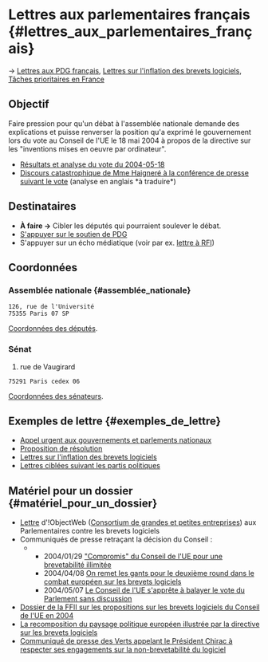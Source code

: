 # Lettres aux parlementaires français {#lettres_aux_parlementaires_français}

-\> [ Lettres aux PDG français](LtrPdgFr0406Fr "wikilink"), [ Lettres
sur l\'inflation des brevets logiciels](SwpatxatraFr "wikilink"), [
Tâches prioritaires en France](FfiiprojFrPriorFr "wikilink")

## Objectif

Faire pression pour qu\'un débat à l\'assemblée nationale demande des
explications et puisse renverser la position qu\'a exprimé le
gouvernement lors du vote au Conseil de l\'UE le 18 mai 2004 à propos de
la directive sur les \"inventions mises en oeuvre par ordinateur\".

-   [ Résultats et analyse du vote du
    2004-05-18](Cons040518Fr "wikilink")
-   [ Discours catastrophique de Mme Haigneré à la conférence de presse
    suivant le vote](Frmin040518Fr "wikilink") (analyse en anglais \*à
    traduire\*)

## Destinataires

-   **À faire -\>** Cibler les députés qui pourraient soulever le débat.
-   [ S\'appuyer sur le soutien de PDG](LtrPdgFr0406Fr "wikilink")
-   S\'appuyer sur un écho médiatique (voir par ex. [ lettre à
    RFI](LtrMiluzRFI040625Fr "wikilink"))

## Coordonnées

### Assemblée nationale {#assemblée_nationale}

`126, rue de l'Université`\
`75355 Paris 07 SP`

[Coordonnées des
députés](http://www.assemblee-nationale.fr/12/tribun/comm3.asp "wikilink").

### Sénat

1.  rue de Vaugirard

`75291 Paris cedex 06`

[Coordonnées des
sénateurs](http://www.senat.fr/listes/index.html "wikilink").

## Exemples de lettre {#exemples_de_lettre}

-   [Appel urgent aux gouvernements et parlements
    nationaux](http://swpat.ffii.org/letters/cons0406/index.fr.html "wikilink")
-   [Proposition de
    résolution](http://kwiki.ffii.org/ParlReso0405Fr "wikilink")
-   [ Lettres sur l\'inflation des brevets
    logiciels](SwpatxatraFr "wikilink")
-   [ Lettres ciblées suivant les partis
    politiques](LtrMepsB0406Fr "wikilink")

## Matériel pour un dossier {#matériel_pour_un_dossier}

-   [Lettre](http://kwiki.ffii.org/?LtrObjectwebMeps0405Fr "wikilink")
    d\'!ObjectWeb ([Consortium de grandes et petites
    entreprises](http://www.objectweb.org/ "wikilink")) aux
    Parlementaires contre les brevets logiciels
-   Communiqués de presse retraçant la décision du Conseil :
    -   -   2004/01/29 [\"Compromis\" du Conseil de l\'UE pour une
            brevetabilité
            illimitée](http://swpat.ffii.org/news/04/cons0129/index.fr.html "wikilink")
        -   2004/04/08 [On remet les gants pour le deuxième round dans
            le combat européen sur les brevets
            logiciels](http://swpat.ffii.org/news/04/cons0408/index.fr.html "wikilink")
        -   2004/05/07 [Le Conseil de l\'UE s\'apprête à balayer le vote
            du Parlement sans
            discussion](http://swpat.ffii.org/journal/04/cons0507/index.fr.html "wikilink")
-   [Dossier de la FFII sur les propositions sur les brevets logiciels
    du Conseil de l\'UE en
    2004](http://swpat.ffii.org/papiers/europarl0309/cons0401/ "wikilink")
-   [La recomposition du paysage politique européen illustrée par la
    directive sur les brevets
    logiciels](http://gibuskro.lautre.net/informatology/index.html#landscape "wikilink")
-   [Communiqué de presse des Verts appelant le Président Chirac à
    respecter ses engagements sur la non-brevetabilité du
    logiciel](http://www.lesverts.fr/article.php3?id_article=1403 "wikilink")
